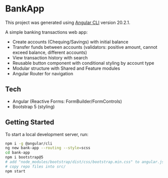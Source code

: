 # BankApp

This project was generated using [Angular CLI](https://github.com/angular/angular-cli) version 20.2.1.

A simple banking transactions web app:
- Create accounts (Chequing/Savings) with initial balance
- Transfer funds between accounts (validators: positive amount, cannot exceed balance, different accounts)
- View transaction history with search
- Reusable button component with conditional styling by account type
- Modular structure with Shared and Feature modules
- Angular Router for navigation

## Tech
- Angular (Reactive Forms: FormBuilder/FormControls)
- Bootstrap 5 (styling)

## Getting Started

To start a local development server, run:

```bash
npm i -g @angular/cli
ng new bank-app --routing --style=scss
cd bank-app
npm i bootstrap@5
# add "node_modules/bootstrap/dist/css/bootstrap.min.css" to angular.json styles
# copy repo files into src/
npm start

